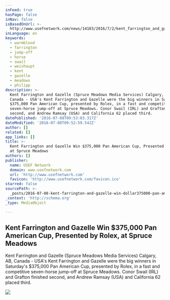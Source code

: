 ```yaml
---
inFeed: true
hasPage: false
inNav: false
isBasedOnUrl: >-
  http://www.usefnetwork.com/news/14103/2016/7/2/kent_farrington_and_gazelle_win_37.aspx
inLanguage: en
keywords:
  - warmblood
  - farrington
  - jump-off
  - horse
  - swail
  - weishaupt
  - kent
  - gazelle
  - meadows
  - philipp
description: >-
  Kent Farrington and Gazelle (Spruce Meadows Media Services) Calgary, AB,
  Canada - USA's Kent Farrington and Gazelle were the big winners in Saturday's
  $375,000 Pan American Cup, presented by Rolex, in a fast and competitive
  seven-horse jump-off at Spruce Meadows. Conor Swail (IRL) and Grafton finished
  second, and Andrew Ramsay (USA) and California 62 placed third.
datePublished: '2016-07-08T09:53:03.317Z'
dateModified: '2016-07-08T09:52:59.542Z'
author: []
related: []
app_links: []
title: >-
  Kent Farrington and Gazelle Win $375,000 Pan American Cup, Presented by Rolex,
  at Spruce Meadows
authors: []
publisher:
  name: USEF Network
  domain: www.usefnetwork.com
  url: 'http://www.usefnetwork.com'
  favicon: 'http://www.usefnetwork.com/favicon.ico'
starred: false
sourcePath: >-
  _posts/2016-07-08-kent-farrington-and-gazelle-win-dollar375000-pan-american-cup-p.md
_context: 'http://schema.org'
_type: MediaObject

---
```

<article style=""><h1>Kent Farrington and Gazelle Win $375,000 Pan American Cup, Presented by Rolex, at Spruce Meadows</h1><p>Kent Farrington and Gazelle (Spruce Meadows Media Services) Calgary, AB, Canada - USA's Kent Farrington and Gazelle were the big winners in Saturday's $375,000 Pan American Cup, presented by Rolex, in a fast and competitive seven-horse jump-off at Spruce Meadows. Conor Swail (IRL) and Grafton finished second, and Andrew Ramsay (USA) and California 62 placed third.</p><img src="http://www.usefnetwork.com/images/articles/600/10871/kent%20farrington%20and%20gazelle.jpg" /></article>